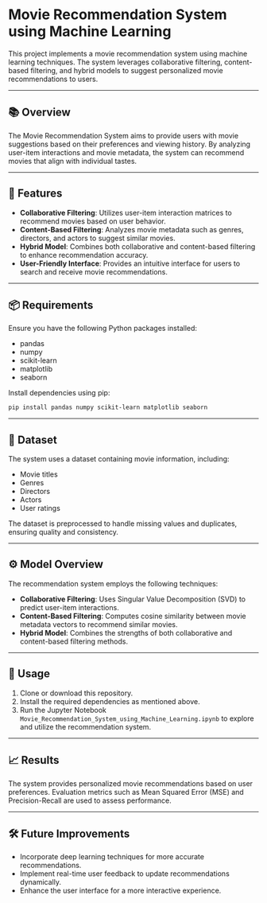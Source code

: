 
# Movie Recommendation System using Machine Learning


This project implements a movie recommendation system using machine learning techniques. The system leverages collaborative filtering, content-based filtering, and hybrid models to suggest personalized movie recommendations to users.

---

## 📚 Overview

The Movie Recommendation System aims to provide users with movie suggestions based on their preferences and viewing history. By analyzing user-item interactions and movie metadata, the system can recommend movies that align with individual tastes.

---

## 🔧 Features

- **Collaborative Filtering**: Utilizes user-item interaction matrices to recommend movies based on user behavior.
- **Content-Based Filtering**: Analyzes movie metadata such as genres, directors, and actors to suggest similar movies.
- **Hybrid Model**: Combines both collaborative and content-based filtering to enhance recommendation accuracy.
- **User-Friendly Interface**: Provides an intuitive interface for users to search and receive movie recommendations.

---

## 📦 Requirements

Ensure you have the following Python packages installed:

- pandas
- numpy
- scikit-learn
- matplotlib
- seaborn

Install dependencies using pip:

```bash
pip install pandas numpy scikit-learn matplotlib seaborn
```

---

## 🧪 Dataset

The system uses a dataset containing movie information, including:

- Movie titles
- Genres
- Directors
- Actors
- User ratings

The dataset is preprocessed to handle missing values and duplicates, ensuring quality and consistency.

---

## ⚙️ Model Overview

The recommendation system employs the following techniques:

- **Collaborative Filtering**: Uses Singular Value Decomposition (SVD) to predict user-item interactions.
- **Content-Based Filtering**: Computes cosine similarity between movie metadata vectors to recommend similar movies.
- **Hybrid Model**: Combines the strengths of both collaborative and content-based filtering methods.

---

## 🚀 Usage

1. Clone or download this repository.
2. Install the required dependencies as mentioned above.
3. Run the Jupyter Notebook `Movie_Recommendation_System_using_Machine_Learning.ipynb` to explore and utilize the recommendation system.

---

## 📈 Results

The system provides personalized movie recommendations based on user preferences. Evaluation metrics such as Mean Squared Error (MSE) and Precision-Recall are used to assess performance.

---

## 🛠️ Future Improvements

- Incorporate deep learning techniques for more accurate recommendations.
- Implement real-time user feedback to update recommendations dynamically.
- Enhance the user interface for a more interactive experience.
